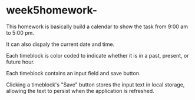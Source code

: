 # week5homework-

This homework is basically build a calendar to show the task from 9:00 am to 5:00 pm.

It can also dispaly the current date and time.

Each timeblock is color coded to indicate whether it is in a past, present, or future hour.


Each timeblock contains an input field and save button.


Clicking a timeblock's "Save" button stores the input text in local storage, allowing the text to persist when the application is refreshed.
